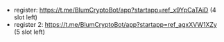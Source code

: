 - register: https://t.me/BlumCryptoBot/app?startapp=ref_x9YpCaTAiD (4 slot left) 
- register 2: https://t.me/BlumCryptoBot/app?startapp=ref_agxXVW1XZy (5 slot left)
